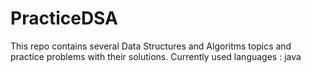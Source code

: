 # PracticeDSA
This repo contains several Data Structures and Algoritms 
topics and practice problems with their solutions.
Currently used languages : java
